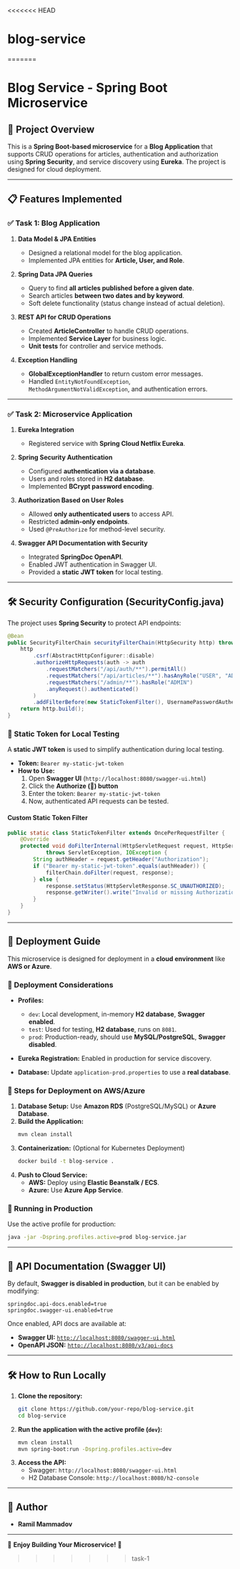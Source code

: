 <<<<<<< HEAD
# blog-service
=======
# Blog Service - Spring Boot Microservice

## 📌 Project Overview
This is a **Spring Boot-based microservice** for a **Blog Application** that supports CRUD operations for articles, authentication and authorization using **Spring Security**, and service discovery using **Eureka**. The project is designed for cloud deployment.

---

## 📋 Features Implemented
### ✅ **Task 1: Blog Application**
1. **Data Model & JPA Entities**
    - Designed a relational model for the blog application.
    - Implemented JPA entities for **Article, User, and Role**.

2. **Spring Data JPA Queries**
    - Query to find **all articles published before a given date**.
    - Search articles **between two dates and by keyword**.
    - Soft delete functionality (status change instead of actual deletion).

3. **REST API for CRUD Operations**
    - Created **ArticleController** to handle CRUD operations.
    - Implemented **Service Layer** for business logic.
    - **Unit tests** for controller and service methods.

4. **Exception Handling**
    - **GlobalExceptionHandler** to return custom error messages.
    - Handled `EntityNotFoundException`, `MethodArgumentNotValidException`, and authentication errors.

---

### ✅ **Task 2: Microservice Application**
1. **Eureka Integration**
    - Registered service with **Spring Cloud Netflix Eureka**.

2. **Spring Security Authentication**
    - Configured **authentication via a database**.
    - Users and roles stored in **H2 database**.
    - Implemented **BCrypt password encoding**.

3. **Authorization Based on User Roles**
    - Allowed **only authenticated users** to access API.
    - Restricted **admin-only endpoints**.
    - Used `@PreAuthorize` for method-level security.

4. **Swagger API Documentation with Security**
    - Integrated **SpringDoc OpenAPI**.
    - Enabled JWT authentication in Swagger UI.
    - Provided a **static JWT token** for local testing.

---

## 🛠️ **Security Configuration (SecurityConfig.java)**
The project uses **Spring Security** to protect API endpoints:

```java
@Bean
public SecurityFilterChain securityFilterChain(HttpSecurity http) throws Exception {
    http
        .csrf(AbstractHttpConfigurer::disable)
        .authorizeHttpRequests(auth -> auth
            .requestMatchers("/api/auth/**").permitAll()
            .requestMatchers("/api/articles/**").hasAnyRole("USER", "ADMIN")
            .requestMatchers("/admin/**").hasRole("ADMIN")
            .anyRequest().authenticated()
        )
        .addFilterBefore(new StaticTokenFilter(), UsernamePasswordAuthenticationFilter.class);
    return http.build();
}
```

### **🔹 Static Token for Local Testing**
A **static JWT token** is used to simplify authentication during local testing.

- **Token:** `Bearer my-static-jwt-token`
- **How to Use:**
    1. Open **Swagger UI** (`http://localhost:8080/swagger-ui.html`)
    2. Click the **Authorize (🔑) button**
    3. Enter the token: `Bearer my-static-jwt-token`
    4. Now, authenticated API requests can be tested.

#### **Custom Static Token Filter**
```java
public static class StaticTokenFilter extends OncePerRequestFilter {
    @Override
    protected void doFilterInternal(HttpServletRequest request, HttpServletResponse response, FilterChain filterChain)
            throws ServletException, IOException {
        String authHeader = request.getHeader("Authorization");
        if ("Bearer my-static-jwt-token".equals(authHeader)) {
            filterChain.doFilter(request, response);
        } else {
            response.setStatus(HttpServletResponse.SC_UNAUTHORIZED);
            response.getWriter().write("Invalid or missing Authorization header");
        }
    }
}
```

---

## 🚀 **Deployment Guide**
This microservice is designed for deployment in a **cloud environment** like **AWS or Azure**.

### **🔹 Deployment Considerations**
- **Profiles:**
    - `dev`: Local development, in-memory **H2 database**, **Swagger enabled**.
    - `test`: Used for testing, **H2 database**, runs on `8081`.
    - `prod`: Production-ready, should use **MySQL/PostgreSQL**, **Swagger disabled**.

- **Eureka Registration:** Enabled in production for service discovery.
- **Database:** Update `application-prod.properties` to use a **real database**.

### **🔹 Steps for Deployment on AWS/Azure**
1. **Database Setup:** Use **Amazon RDS** (PostgreSQL/MySQL) or **Azure Database**.
2. **Build the Application:**
   ```sh
   mvn clean install
   ```
3. **Containerization:** (Optional for Kubernetes Deployment)
   ```sh
   docker build -t blog-service .
   ```
4. **Push to Cloud Service:**
    - **AWS:** Deploy using **Elastic Beanstalk / ECS**.
    - **Azure:** Use **Azure App Service**.

### **🔹 Running in Production**
Use the active profile for production:
```sh
java -jar -Dspring.profiles.active=prod blog-service.jar
```

---

## 📜 **API Documentation (Swagger UI)**
By default, **Swagger is disabled in production**, but it can be enabled by modifying:
```properties
springdoc.api-docs.enabled=true
springdoc.swagger-ui.enabled=true
```

Once enabled, API docs are available at:
- **Swagger UI:** [`http://localhost:8080/swagger-ui.html`](http://localhost:8080/swagger-ui.html)
- **OpenAPI JSON:** [`http://localhost:8080/v3/api-docs`](http://localhost:8080/v3/api-docs)

---

## 🛠 **How to Run Locally**
1. **Clone the repository:**
   ```sh
   git clone https://github.com/your-repo/blog-service.git
   cd blog-service
   ```
2. **Run the application with the active profile (`dev`):**
   ```sh
   mvn clean install
   mvn spring-boot:run -Dspring.profiles.active=dev
   ```
3. **Access the API:**
    - Swagger: `http://localhost:8080/swagger-ui.html`
    - H2 Database Console: `http://localhost:8080/h2-console`

---

## **👥 Author**
- **Ramil Mammadov**

---

🚀 **Enjoy Building Your Microservice!** 🎯

>>>>>>> task-1
